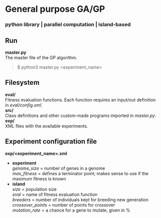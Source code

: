 # General purpose GA/GP
### python library | parallel computation | island-based
  
## Run
  
**master.py**  
The master file of the GP algorithm.
> $ python3 master.py <experiment_name>
  
## Filesystem

**eval/**  
Fitness evaluation functions. Each function requires an input/out definition in *eval/config.xml*.     
**src/**  
Class definitions and other custom-made programs imported in *master.py*.  
**exp/**  
XML files with the available experiments.

## Experiment configuration file  

**exp/<experiment_name>.xml** 
*  **experiment**   
*genome_size* = number of genes in a genome  
*max_fitness* = defines a terminator point; makes sense to use if the maximum fitness is known  
* **island**  
*size* =  population size  
*eval* =  name of fitness evaluation function    
*breeders* = number of individuals kept for breeding new generation    
*crossover_points* = number of points for crossover  
*mutation_rate* = a chance for a gene to mutate, given in %
